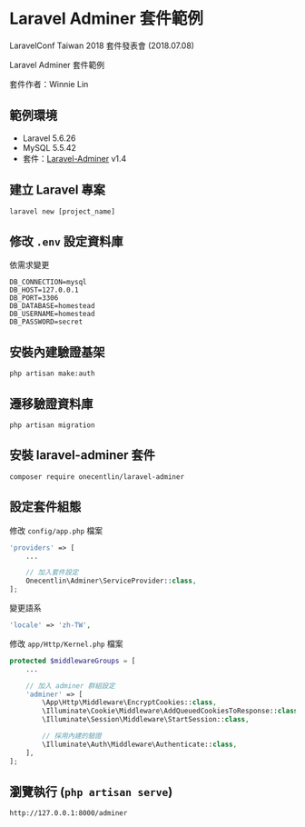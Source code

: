 # Laravel Adminer 套件範例

LaravelConf Taiwan 2018 套件發表會 (2018.07.08)

Laravel Adminer 套件範例

套件作者：Winnie Lin

## 範例環境

- Laravel 5.6.26
- MySQL 5.5.42
- 套件：[Laravel-Adminer](https://packagist.org/packages/onecentlin/laravel-adminer) v1.4

## 建立 Laravel 專案

```
laravel new [project_name]
```

## 修改 `.env` 設定資料庫

依需求變更

```
DB_CONNECTION=mysql
DB_HOST=127.0.0.1
DB_PORT=3306
DB_DATABASE=homestead
DB_USERNAME=homestead
DB_PASSWORD=secret
```

## 安裝內建驗證基架

```
php artisan make:auth
```

## 遷移驗證資料庫

```
php artisan migration
```

## 安裝 laravel-adminer 套件

```
composer require onecentlin/laravel-adminer
```

## 設定套件組態

修改 `config/app.php` 檔案

```php
'providers' => [
    ...

    // 加入套件設定
    Onecentlin\Adminer\ServiceProvider::class,
];
```

變更語系

```php
'locale' => 'zh-TW',
```

修改 `app/Http/Kernel.php` 檔案

```php
protected $middlewareGroups = [
    ...

    // 加入 adminer 群組設定
    'adminer' => [
        \App\Http\Middleware\EncryptCookies::class,
        \Illuminate\Cookie\Middleware\AddQueuedCookiesToResponse::class,
        \Illuminate\Session\Middleware\StartSession::class,

        // 採用內建的驗證
        \Illuminate\Auth\Middleware\Authenticate::class,
    ],
];
```

## 瀏覽執行 (`php artisan serve`)

```
http://127.0.0.1:8000/adminer
```
